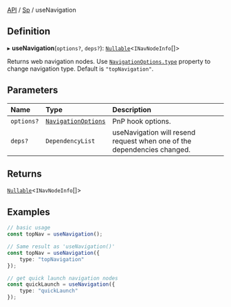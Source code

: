[API](../index.md) / [Sp](../index.md#sp) / useNavigation

## Definition

▸ **useNavigation**(`options?`, `deps?`): [`Nullable`](../Types/NullableT.md)<`INavNodeInfo`[]\>

Returns web navigation nodes. Use [`NavigationOptions.type`](../Interfaces/NavigationOptions.md#type) property to change navigation type. Default is `"topNavigation"`.

## Parameters

| Name | Type | Description |
| :------ | :------ | :------ |
| `options?` | [`NavigationOptions`](../Interfaces/NavigationOptions.md) | PnP hook options. |
| `deps?` | `DependencyList` | useNavigation will resend request when one of the dependencies changed. |

## Returns

[`Nullable`](../Types/NullableT.md)<`INavNodeInfo`[]\>

## Examples

```typescript
// basic usage
const topNav = useNavigation();

// Same result as 'useNavigation()'
const topNav = useNavigation({
	type: "topNavigation"
});

// get quick launch navigation nodes
const quickLaunch = useNavigation({
	type: "quickLaunch"
});
```